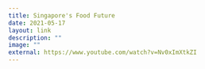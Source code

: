 ```yaml
---
title: Singapore's Food Future
date: 2021-05-17
layout: link
description: ""
image: ""
external: https://www.youtube.com/watch?v=Nv0xImXtkZI
---
```

